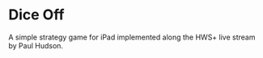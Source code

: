 #  Dice Off

A simple strategy game for iPad implemented along the HWS+ live stream by Paul Hudson. 

